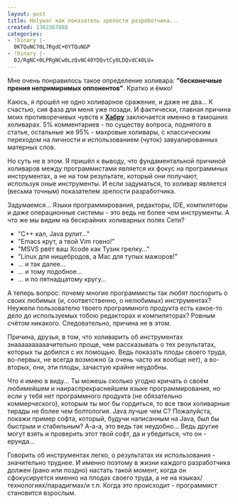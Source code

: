 ```yaml
---
layout: post
title: Holywar как показатель зрелости разработчика...
created: 1382367888
categories:
- !binary |-
  0KTQuNC70L7RgdC+0YTQuNGP
- !binary |-
  0J/RgNC+0LPRgNCw0LzQvNC40YDQvtCy0LDQvdC40LU=
---
```

<!--break-->
Мне очень понравилось такое определение холивара: **"бесконечные прения непримиримых оппонентов"**. Кратко и ёмко!

Каюсь, я прошёл не одно холиварное сражение, и даже не два... К счастью, сия фаза для меня уже позади. И фактически, главная причина моих противоречивых чувств к **<a href="http://habrahabr.ru/">Хабру</a>** заключается именно в тамошних холиварах. 5% комментариев - по существу вопроса, поднятого в статье, остальные же 95% - махровые холивары, с классическим переходом на личности и использованием (чуток) завуалированных матерных слов.

Но суть не в этом. Я пришёл к выводу, что фундаментальной причиной холиваров между программистами является их фокус на программных инструментах, а не на том результате, который они получают, используя оные инструменты. И если задуматься, то холивар является (весьма точным) показателем зрелости разработчика.

Задумаемся... Языки программирования, редакторы, IDE, компиляторы и даже операционные системы - это ведь не более чем инструменты. А что же мы видим на бескрайних холиварных полях Сети?

<ul>
  <li>"C++ кал, Java рулит..."</li>
  <li>"Emacs крут, а твой Vim говно!"</li>
  <li>"MSVS рвёт ваш Xcode как Тузик грелку..."</li>
  <li>"Linux для нищебродов, а Mac для тупых мажоров!"</li>
  <li>... и так далее...</li>
  <li>... и тому подобное...</li>
  <li>... и по пятнадцатому кругу...</li>
</ul>

А теперь вопрос: почему многие программисты так любят поспорить о своих любимых (и, соответственно, о нелюбимых) инструментах? Неужели пользователю твоего программного продукта есть какое-то дело до используемых тобою редакторах и компиляторах? Ровным счётом никакого. Следовательно, причина не в этом.

Причина, друзья, в том, что холиварить об инструментах знаааааааааачительно проще, чем рассказывать о тех результатах, которых ты добился с их помощью. Ведь показать плоды своего труда, во-первых, не всегда возможно (а очень часто их вообще нет), а во-вторых, они, эти плоды, зачастую крайне неудобны.

Что я имею в виду... Ты можешь сколько угодно кричать о своём любимейшем и наираспрекраснейшем языке программирования, но если у тебя нет программного продукта (не обязательно коммерческого), которым ты мог бы гордиться, то все твои холиварные тирады не более чем болтология. Java лучше чем С? Пожалуйста, покажи пример софта, который, будучи написанным на Java, был бы быстрым и стабильным? А-а-а, это ведь так неудобно... Ведь другие могут взять и проверить этот твой софт, да и убедиться, что он - ерунда...

Говорить об инструментах легко, о результатах их использования - значительно труднее. И именно поэтому в жизни каждого разработчика должен (рано или поздно) настать такой момент, когда он сфокусируется именно на плодах своего труда, а не на языках/технологиях/парадигмах/и т.п. Когда это происходит - программист становится взрослым.

